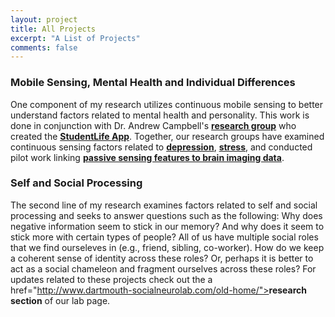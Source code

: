 ```yaml
---
layout: project
title: All Projects
excerpt: "A List of Projects"
comments: false
---
```


### Mobile Sensing, Mental Health and Individual Differences
One component of my research utilizes continuous mobile sensing to better understand factors related to mental health and personality.  This work is done in conjunction with Dr. Andrew Campbell's <a href="http://dartnets.cs.dartmouth.edu/"><b>research group</b></a> who created the <a href="http://studentlife.cs.dartmouth.edu/"><b>StudentLife App</b></a>.  Together, our research groups have examined continuous sensing factors related to <a href="http://studentlife.cs.dartmouth.edu/a43-Wang.pdf"><b>depression</b></a>, <a href=" http://preprints.jmir.org/preprint/12084"><b>stress</b></a>, and conducted pilot work linking <a href=" https://www.biorxiv.org/content/biorxiv/early/2018/03/05/276568.full.pdf"><b>passive sensing features to brain imaging data</b></a>.

### Self and Social Processing
The second line of my research examines factors related to self and social processing and seeks to answer questions such as the following: Why does negative information seem to stick in our memory? And why does it seem to stick more with certain types of people? All of us have multiple social roles that we find ourseleves in (e.g., friend, sibling, co-worker).  How do we keep a coherent sense of identity across these roles?  Or, perhaps it is better to act as a social chameleon and fragment ourselves across these roles?  For updates related to these projects check out the a href="http://www.dartmouth-socialneurolab.com/old-home/"><b>research section</b></a> of our lab page.